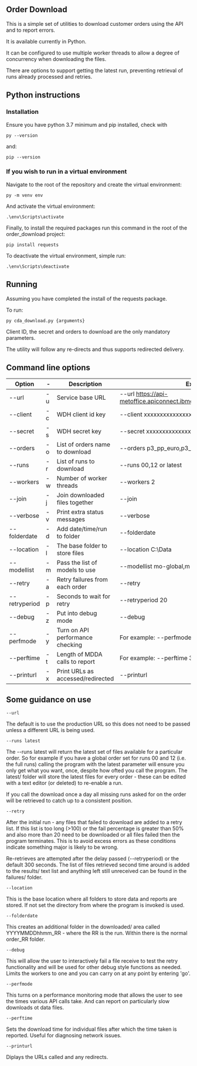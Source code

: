 ## Order Download

This is a simple set of utilities to download customer orders using the API and to report errors.

It is available currently in Python.

It can be configured to use multiple worker threads to allow a degree of concurrency when downloading the files.

There are options to support getting the latest run, preventing retrieval of runs already processed and retries.

## Python instructions

### Installation

Ensure you have python 3.7 minimum and pip installed, check with
```
py --version
```
and:

```
pip --version
```

### If you wish to run in a virtual environment

Navigate to the root of the repository and create the virtual environment:
```
py -m venv env
```
And activate the virtual environment:

```
.\env\Scripts\activate
```

Finally, to install the required packages run this command in the root of the order_download project:
```
pip install requests
```

To deactivate the virtual environment, simple run:
```
.\env\Scripts\deactivate
```

## Running

Assuming you have completed the install of the requests package.

To run:
```
py cda_download.py {arguments}
```
Client ID, the secret and orders to download are the only mandatory parameters.

The utility will follow any re-directs and thus supports redirected delivery.

## Command line options

| Option           | - | Description                           | Example of use                                                    | Default |
| ---------------- | - |--------------------------------- | ---------------------------------------------------------------|-------- |
| --url            | -u| Service base URL                 | --url https://api-metoffice.apiconnect.ibmcloud.com/metoffice/production/1.0.0 |         |  
| --client         | -c| WDH client id key                 | --client xxxxxxxxxxxxxxxxxxxxxxxxxxxxxxxxxxxx    |         |  
| --secret         | -s| WDH secret key                    | --secret xxxxxxxxxxxxxxxxxxxxxxxxxxxxxxxxxxxx    |         |  
| --orders         | -o| List of orders name to download  | --orders p3_pp_euro,p3_pp_global                  |         |  
| --runs           | -r| List of runs to download         | --runs 00,12 or latest                            | 0,6,12,18 |  
| --workers        | -w| Number of worker threads         | --workers 2                                       | 4       |  
| --join           | -j| Join downloaded files together   | --join                                            | False   | 
| --verbose        | -v| Print extra status messages      | --verbose                                         | False   | 
| --folderdate     | -d| Add date/time/run to folder      | --folderdate                                      | False   | 
| --location       | -l| The base folder to store files   | --location C:\Data                                |         | 
| --modellist      | -m| Pass the list of models to use   | --modellist mo-global,m-uk-latlon                 |         | 
| --retry          | -a| Retry failures from each order   | --retry                                           | False   | 
| --retryperiod    | -p| Seconds to wait for retry        | --retryperiod 20                                  | 30      | 
| --debug          | -z| Put into debug mode              | --debug                                           | False   | 
| --perfmode       | -y| Turn on API performance checking | For example: --perfmode                           | False   | 
| --perftime       | -t| Length of MDDA calls to report   | For example: --perftime 3                         | 10     | 
| --printurl       | -x| Print URLs as accessed/redirected | --printurl                                       | False   | 


## Some guidance on use

```
--url 
```

The default is to use the production URL so this does not need to be passed unless a different URL is being used.

```
--runs latest
```

The --runs latest will return the latest set of files available for a particular order.  So for example if you have a global order set for runs 00 and 12 (i.e. the full runs) calling the program with the latest parameter will ensure you only get what you want, once, despite how ofted you call the program.  The latest/ folder will store the latest files for every order - these can be edited with a text editor (or deleted) to re-enable a run.

If you call the download once a day all missing runs asked for on the order will be retrieved to catch up to a consistent position.

```
--retry
```

After the initial run - any files that failed to download are added to a retry list.  If this list is too long (>100) or the fail percentage is greater than 50% and also more than 20 need to be downloaded or all files failed then the program terminates.  This is to avoid excess errors as these conditions indicate something major is likely to be wrong.

Re-retrieves are attempted after the delay passed (--retryperiod) or the default 300 seconds.  The list of files retrieved second time around is added to the results/ text list and anything left still unreceived can be found in the failures/ folder.


```
--location
```

This is the base location where all folders to store data and reports are stored.  If not set the directory from where the program is invoked is used.


```
--folderdate
```

This creates an additional folder in the downloaded/ area called YYYYMMDDhhmm_RR - where the RR is the run.  Within there is the normal order_RR folder.

```
--debug
```
 
This will allow the user to interactively fail a file receive to test the retry functionality and will be used for other debug style functions as needed. 
Limits the workers to one and you can carry on at any point by entering 'go'.

```
--perfmode
```

This turns on a performance monitoring mode that allows the user to see the times various API calls take.  And can report on particularly slow downloads ot data files.

```
--perftime
```

Sets the download time for individual files after which the time taken is reported.  Useful for diagnosing network issues.

```
--printurl
```

Diplays the URLs called and any redirects.  
